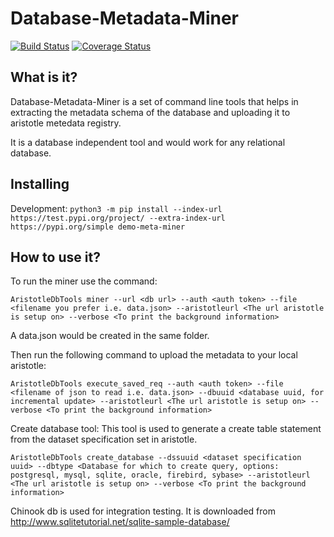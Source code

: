 # Database-Metadata-Miner

[![Build Status](https://travis-ci.org/divyanshuchauhan/database-metadata-miner.svg?branch=master)](https://travis-ci.org/divyanshuchauhan/database-metadata-miner)
[![Coverage Status](https://coveralls.io/repos/github/divyanshuchauhan/database-metadata-miner/badge.svg?branch=master)](https://coveralls.io/github/divyanshuchauhan/database-metadata-miner?branch=master)

## What is it?
Database-Metadata-Miner is a set of command line tools that helps in extracting the metadata schema of the database and uploading it to aristotle metedata registry.

It is a database independent tool and would work for any relational database.

## Installing
Development: `python3 -m pip install --index-url https://test.pypi.org/project/ --extra-index-url https://pypi.org/simple demo-meta-miner`

## How to use it?

To run the miner use the command:

`AristotleDbTools miner --url <db url> --auth <auth token> --file <filename you prefer i.e. data.json> --aristotleurl <The url aristotle is setup on> --verbose <To print the background information>`
 
A data.json would be created in the same folder. 

Then run the following command to upload the metadata to your local aristotle:

`AristotleDbTools execute_saved_req --auth <auth token> --file <filename of json to read i.e. data.json> --dbuuid <database uuid, for incremental update> --aristotleurl <The url aristotle is setup on> --verbose <To print the background information>`


Create database tool:
This tool is used to generate a create table statement from the dataset specification set in aristotle.

`AristotleDbTools create_database --dssuuid <dataset specification uuid> --dbtype <Database for which to create query, options: postgresql, mysql, sqlite, oracle, firebird, sybase> --aristotleurl <The url aristotle is setup on> --verbose <To print the background information>`


Chinook db is used for integration testing. It is downloaded from http://www.sqlitetutorial.net/sqlite-sample-database/